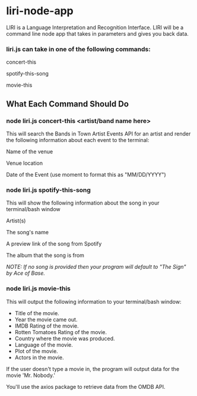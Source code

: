 # liri-node-app
 LIRI is a Language Interpretation and Recognition Interface. 
 LIRI will be a command line node app that takes in parameters and gives you back data.
 
 
### liri.js can take in one of the following commands:

concert-this

spotify-this-song

movie-this


## What Each Command Should Do


### node liri.js concert-this <artist/band name here>


This will search the Bands in Town Artist Events API for an artist and render the following information about each event to the terminal:

Name of the venue

Venue location

Date of the Event (use moment to format this as "MM/DD/YYYY")


### node liri.js spotify-this-song <song name here>

This will show the following information about the song in your terminal/bash window

Artist(s)

The song's name

A preview link of the song from Spotify

The album that the song is from

_*NOTE: If no song is provided then your program will default to "The Sign" by Ace of Base.*_


### node liri.js movie-this <movie name here>


This will output the following information to your terminal/bash window:
  * Title of the movie.
  * Year the movie came out.
  * IMDB Rating of the movie.
  * Rotten Tomatoes Rating of the movie.
  * Country where the movie was produced.
  * Language of the movie.
  * Plot of the movie.
  * Actors in the movie.


If the user doesn't type a movie in, the program will output data for the movie 'Mr. Nobody.'


You'll use the axios package to retrieve data from the OMDB API. 

